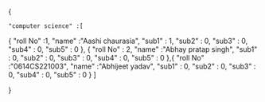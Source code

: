 {

    "computer science" :[
{
    "roll No" :1,
    "name" :"Aashi chaurasia",
    "sub1" : 1,
    "sub2" : 0,
    "sub3" : 0,
    "sub4" : 0,
    "sub5" : 0
},
{
    "roll No" : 2,
    "name" :"Abhay pratap singh",
    "sub1" : 0,
    "sub2" : 0,
    "sub3" : 0,
    "sub4" : 0,
    "sub5" : 0
},{
    "roll No" :"0614CS221003",
    "name" :"Abhijeet yadav",
    "sub1" : 0,
    "sub2" : 0,
    "sub3" : 0,
    "sub4" : 0,
    "sub5" : 0
}
    ]        
    
}
